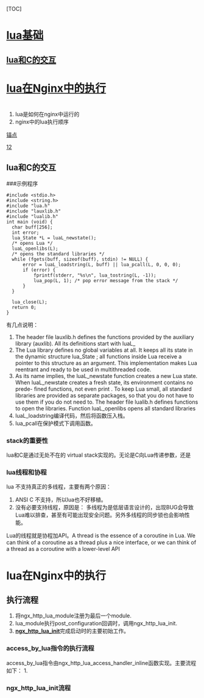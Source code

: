 [TOC]

# [lua基础](#luabasic)
## [lua和C的交互](#lua_c)
# [lua在Nginx中的执行](#lua_nginx)

#
1. lua是如何在nginx中运行的
2. nginx中的lua执行顺序

[锚点](#anchor)

[12](#sss)

## lua和C的交互
###示例程序

```
#include <stdio.h>
#include <string.h>
#include "lua.h"
#include "lauxlib.h"
#include "lualib.h"
int main (void) {
  char buff[256];
  int error;
  lua_State *L = luaL_newstate();
  /* opens Lua */
  luaL_openlibs(L);
  /* opens the standard libraries */
  while (fgets(buff, sizeof(buff), stdin) != NULL) {
      error = luaL_loadstring(L, buff) || lua_pcall(L, 0, 0, 0);
      if (error) {
          fprintf(stderr, "%s\n", lua_tostring(L, -1));
          lua_pop(L, 1); /* pop error message from the stack */
      }
  }

  lua_close(L);
  return 0;
}
```
有几点说明：
1. The header file lauxlib.h defines the functions provided by the auxiliary
library (auxlib). All its definitions start with luaL_
2. The Lua library defines no global variables at all. It keeps all its state in
the dynamic structure lua_State ; all functions inside Lua receive a pointer to
this structure as an argument. This implementation makes Lua reentrant and
ready to be used in multithreaded code.
3. As its name implies, the luaL_newstate function creates a new Lua state.
When luaL_newstate creates a fresh state, its environment contains no prede-
fined functions, not even print . To keep Lua small, all standard libraries are
provided as separate packages, so that you do not have to use them if you do
not need to. The header file lualib.h defines functions to open the libraries.
Function luaL_openlibs opens all standard libraries
4. luaL_loadstring编译代码，然后将函数压入栈。
5. lua_pcall在保护模式下调用函数。
### stack的重要性
lua和C是通过无处不在的 virtual stack实现的。无论是C向Lua传递参数，还是
### lua线程和协程
lua 不支持真正的多线程，主要有两个原因：
1. ANSI C 不支持，所以lua也不好移植。
2. 没有必要支持线程，原因是： 多线程为是低层语言设计的，出现BUG会导致Lua难以排查，甚至有可能出现安全问题。另外多线程的同步锁也会影响性能。

Lua的线程就是协程加API。A thread is the essence of a coroutine in Lua. We can think of a coroutine as a
thread plus a nice interface, or we can think of a thread as a coroutine with a
lower-level API
 # <span id="lua_nginx">lua在Nginx中的执行<span>
 ## 执行流程
 1. 将ngx_http_lua_module注册为最后一个module.
 2. lua_module执行post_configuration回调时，调用ngx_http_lua_init.
 3. [**ngx_http_lua_init**](#ngx_http_lua_init)完成启动时的主要初始工作。


### access_by_lua指令的执行流程
access_by_lua指令由ngx_http_lua_access_handler_inline函数实现。主要流程如下：
1.


### <span id = "ngx_http_lua_init"> ngx_http_lua_init流程 </span>
